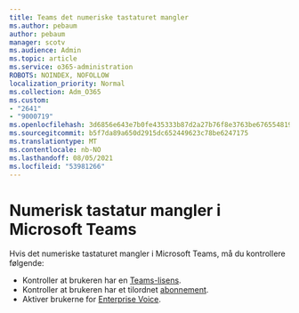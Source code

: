 ```yaml
---
title: Teams det numeriske tastaturet mangler
ms.author: pebaum
author: pebaum
manager: scotv
ms.audience: Admin
ms.topic: article
ms.service: o365-administration
ROBOTS: NOINDEX, NOFOLLOW
localization_priority: Normal
ms.collection: Adm_O365
ms.custom:
- "2641"
- "9000719"
ms.openlocfilehash: 3d6856e643e7b0fe435333b87d2a27b76f8e3763be676554819d0147a352273f
ms.sourcegitcommit: b5f7da89a650d2915dc652449623c78be6247175
ms.translationtype: MT
ms.contentlocale: nb-NO
ms.lasthandoff: 08/05/2021
ms.locfileid: "53981266"
---
```

# <a name="dial-pad-is-missing-in-microsoft-teams"></a>Numerisk tastatur mangler i Microsoft Teams 

Hvis det numeriske tastaturet mangler i Microsoft Teams, må du kontrollere følgende:

- Kontroller at brukeren har en [Teams-lisens](https://docs.microsoft.com/MicrosoftTeams/assign-teams-licenses).
- Kontroller at brukeren har et tilordnet [abonnement](https://docs.microsoft.com/MicrosoftTeams/calling-plan-landing-page).
- Aktiver brukerne for [Enterprise Voice](https://docs.microsoft.com/skypeforbusiness/skype-for-business-hybrid-solutions/plan-your-phone-system-cloud-pbx-solution/enable-users-for-enterprise-voice-online-and-phone-system-voicemail#to-enable-your-users-for-phone-system-in-office-365-voice-and-voicemail).

